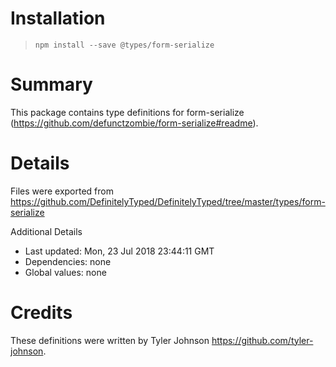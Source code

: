 # Installation
> `npm install --save @types/form-serialize`

# Summary
This package contains type definitions for form-serialize (https://github.com/defunctzombie/form-serialize#readme).

# Details
Files were exported from https://github.com/DefinitelyTyped/DefinitelyTyped/tree/master/types/form-serialize

Additional Details
 * Last updated: Mon, 23 Jul 2018 23:44:11 GMT
 * Dependencies: none
 * Global values: none

# Credits
These definitions were written by Tyler Johnson <https://github.com/tyler-johnson>.
